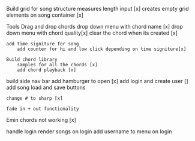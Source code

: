 Build grid for song structure
measures length input [x]
    creates empty grid elements on song container [x]

Tools
    Drag and drop chords
        drop down menu with chord name [x]
        drop down menu with chord quality[x]
        clear the chord when its created [x]

    add time signiture for song
        add counter for hi and low click depending on time signiture[x]

    Build chord library
        samples for all the chords [x]
        add chord playback [x]


build side nav bar
    add hamburger to open [x]
    add login and create user []
    add song load and save buttons


    change # to sharp [x]

    fade in + out functionality


Emin chords not working [x]

handle login
    render songs on login
    add username to menu on login
    